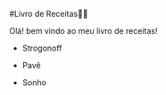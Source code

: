 #Livro de Receitas:man_cook:



Olá! bem vindo ao meu livro de receitas!



- Strogonoff

- Pavê

- Sonho

